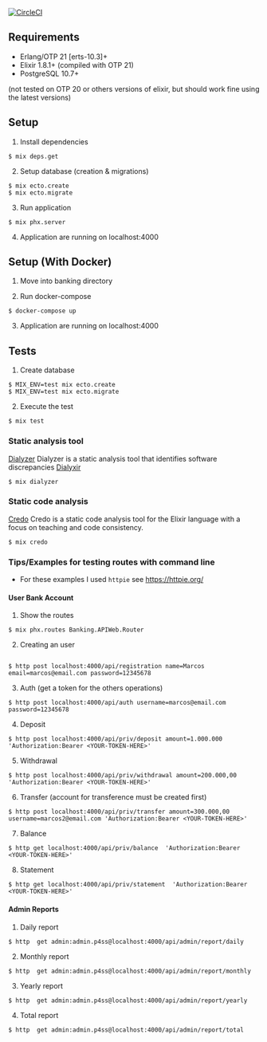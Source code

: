 [![CircleCI](https://circleci.com/gh/mbenatti/banking/tree/master.svg?style=svg)](https://circleci.com/gh/mbenatti/banking/tree/master)


## Requirements

* Erlang/OTP 21 [erts-10.3]+
* Elixir 1.8.1+ (compiled with OTP 21)
* PostgreSQL 10.7+

(not tested on OTP 20 or others versions of elixir, but should work fine using the latest versions)

## Setup

1. Install dependencies

```shell
$ mix deps.get
```

2. Setup database (creation & migrations)

```shell
$ mix ecto.create
$ mix ecto.migrate
```

3. Run application

```shell
$ mix phx.server
```

4. Application are running on localhost:4000

## Setup (With Docker)

1. Move into banking directory

2. Run docker-compose

```shell
$ docker-compose up
```

3. Application are running on localhost:4000

## Tests

1. Create database

```shell
$ MIX_ENV=test mix ecto.create
$ MIX_ENV=test mix ecto.migrate
```

2. Execute the test

```shell
$ mix test
```

### Static analysis tool

[Dialyzer](http://erlang.org/doc/man/dialyzer.html) Dialyzer is a static analysis tool that identifies software discrepancies
[Dialyxir](https://github.com/jeremyjh/dialyxir)

```Shell
$ mix dialyzer
```

### Static code analysis

[Credo](https://github.com/rrrene/credo) Credo is a static code analysis tool for the Elixir language with a focus on teaching and code consistency.                                         

```Shell
$ mix credo
```

### Tips/Examples for testing routes with command line

- For these examples I used `httpie`
 see <https://httpie.org/>

#### User Bank Account

1. Show the routes

```shell
$ mix phx.routes Banking.APIWeb.Router
```

2. Creating an user

```shell

$ http post localhost:4000/api/registration name=Marcos email=marcos@email.com password=12345678
```

3. Auth (get a token for the others operations)

```shell
$ http post localhost:4000/api/auth username=marcos@email.com password=12345678             
```

4. Deposit 

```shell
$ http post localhost:4000/api/priv/deposit amount=1.000.000 'Authorization:Bearer <YOUR-TOKEN-HERE>'
```

5. Withdrawal

```shell
$ http post localhost:4000/api/priv/withdrawal amount=200.000,00 'Authorization:Bearer <YOUR-TOKEN-HERE>'
```

6. Transfer (account for transference must be created first)

```shell
$ http post localhost:4000/api/priv/transfer amount=300.000,00 username=marcos2@email.com 'Authorization:Bearer <YOUR-TOKEN-HERE>'
```

7. Balance

```shell
$ http get localhost:4000/api/priv/balance  'Authorization:Bearer <YOUR-TOKEN-HERE>'
```

8. Statement

```shell
$ http get localhost:4000/api/priv/statement  'Authorization:Bearer <YOUR-TOKEN-HERE>'
```

#### Admin Reports

1. Daily report

```shell
$ http  get admin:admin.p4ss@localhost:4000/api/admin/report/daily
```

2. Monthly report

```shell
$ http  get admin:admin.p4ss@localhost:4000/api/admin/report/monthly
```

3. Yearly report

```shell
$ http  get admin:admin.p4ss@localhost:4000/api/admin/report/yearly
```

4. Total report

```shell
$ http  get admin:admin.p4ss@localhost:4000/api/admin/report/total
```
